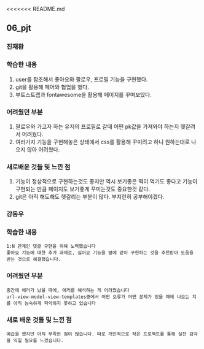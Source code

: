 <<<<<<< README.md
## 06_pjt
### 진재환
### 학습한 내용
 1. user를 참조해서 좋아요와 팔로우, 프로필 기능을 구현했다.
 2. git을 활용해 페어와 협업을 했다.
 3. 부트스트랩과 fontawesome을 활용해 페이지를 꾸며보았다.

### 어려웠던 부분
 1. 팔로우와 가고자 하는 유저의 프로필로 갈때 어떤 pk값을 가져와야 하는지 헷갈려서 어려웠다.
 2. 여러가지 기능을 구현해놓은 상태에서 css를 활용해 꾸미려고 하니 원하는대로 나오지 않아 어려웠다.

### 새로배운 것들 및 느낀 점
 1. 기능이 정상적으로 구현하는것도 좋지만 역시 보기좋은 떡이 먹기도 좋다고 기능이 구현되는 만큼 페이지도 보기좋게 꾸미는것도 중요한것 같다.
 2. git은 아직 해도해도 헷갈리는 부분이 많다. 부지런히 공부해야겠다.


### 강동우
### 학습한 내용
    1:N 관계인 댓글 구현을 위해 노력했습니다
    좋아요 기능에 대한 추가 과제로, 싫어요 기능을 옆에 같이 구현하는 것을 추천받아 도움을 받는 것으로 해결했습니다.
### 어려웠던 부분
    중간에 에러가 났을 때에, 에러를 해석하는 게 어려웠습니다
    url-view-model-view-templates중에서 어떤 오류가 어떤 문제가 있을 때에 나오는 지를 아직 능숙하게 파악하지 못하고 있습니다

### 새로 배운 것들 및 느낀 점
    예습을 했지만 아직 부족한 점이 많습니다. 따로 개인적으로 작은 프로젝트를 통해 실전 감각을 익힐 필요를 느꼈습니다.